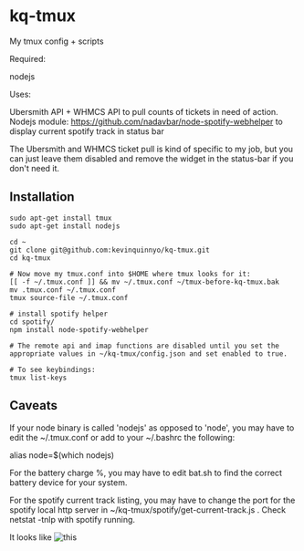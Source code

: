 kq-tmux
=======

My tmux config + scripts



Required:

nodejs

Uses:

Ubersmith API + WHMCS API to pull counts of tickets in need of action.
Nodejs module:  https://github.com/nadavbar/node-spotify-webhelper to display current spotify track in status bar

The Ubersmith and WHMCS ticket pull is kind of specific to my job, but you can just leave them disabled and remove the widget in the status-bar if you don't need it.


Installation
------------

```
sudo apt-get install tmux
sudo apt-get install nodejs

cd ~
git clone git@github.com:kevinquinnyo/kq-tmux.git
cd kq-tmux

# Now move my tmux.conf into $HOME where tmux looks for it:
[[ -f ~/.tmux.conf ]] && mv ~/.tmux.conf ~/tmux-before-kq-tmux.bak
mv .tmux.conf ~/.tmux.conf
tmux source-file ~/.tmux.conf

# install spotify helper
cd spotify/
npm install node-spotify-webhelper

# The remote api and imap functions are disabled until you set the appropriate values in ~/kq-tmux/config.json and set enabled to true.

# To see keybindings:
tmux list-keys
```

Caveats
-------

If your node binary is called 'nodejs' as opposed to 'node', you may have to edit the ~/.tmux.conf or add to your ~/.bashrc the following:

alias node=$(which nodejs)

For the battery charge %, you may have to edit bat.sh to find the correct battery device for your system.

For the spotify current track listing, you may have to change the port for the spotify local http server in ~/kq-tmux/spotify/get-current-track.js .  Check netstat -tnlp with spotify running.

It looks like  ![this](kevinquinnyo.github.com/kq-tmux.png)

